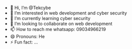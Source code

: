 - 👋 Hi, I’m @Tekcybe
- 👀 I’m interested in web development and cyber security
- 🌱 I’m currently learning cyber security
- 💞️ I’m looking to collaborate on web development
- 📫 How to reach me whatsapp: 09034966219
- 😄 Pronouns: He
- ⚡ Fun fact: ...

<!---
Tekcybe/Tekcybe is a ✨ special ✨ repository because its `README.md` (this file) appears on your GitHub profile.
You can click the Preview link to take a look at your changes.
--->
